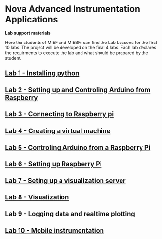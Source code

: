 # Nova Advanced Instrumentation Applications

**Lab support materials**

Here the students of MIEF and MIEBM can find the Lab Lessons for the first 10 labs. The project will be developed on the final 4 labs. Each lab declares the requirments to execute the lab and what should be prepared by the student.  

## [Lab 1 - Installing python](lab1-installing-python.md)

## [Lab 2 - Setting up and Controling Arduino from Raspberry](lab2-arduino.md)

## [Lab 3 - Connecting to Raspberry pi ](lab3-rpi.md)

## [Lab 4 - Creating a virtual machine](lab4-virtualization.md)

## [Lab 5 - Controling Arduino from a Raspberry Pi](lab5-access-arduino-from-rpi.md)

## [Lab 6 - Setting up Raspberry Pi](lab6-setting-up-raspberry-pi.md)

## [Lab 7 - Seting up a visualization server](lab7-vis-server.md)

## [Lab 8 - Visualization](lab8-vis.md)

## [Lab 9 - Logging data and realtime plotting](lab9-log.md)

## [Lab 10 - Mobile instrumentation](lab10-mobile.md)
